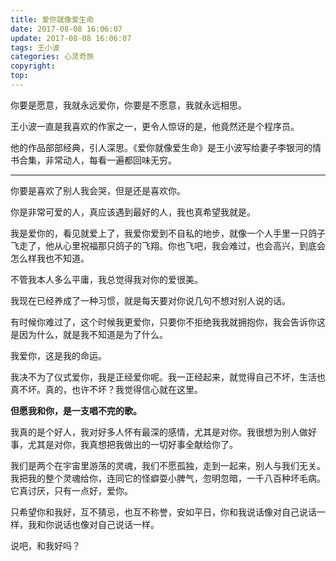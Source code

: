 ```yaml
---
title: 爱你就像爱生命
date: 2017-08-08 16:06:07
update: 2017-08-08 16:06:07
tags: 王小波
categories: 心灵奇旅
copyright:
top:
---
```

你要是愿意，我就永远爱你，你要是不愿意，我就永远相思。
<!-- more -->

王小波一直是我喜欢的作家之一，更令人惊讶的是，他竟然还是个程序员。

他的作品部部经典，引人深思。《爱你就像爱生命》是王小波写给妻子李银河的情书合集，非常动人，每看一遍都回味无穷。


----------


你要是喜欢了别人我会哭，但是还是喜欢你。

你是非常可爱的人，真应该遇到最好的人，我也真希望我就是。

我是爱你的，看见就爱上了，我爱你爱到不自私的地步，就像一个人手里一只鸽子飞走了，他从心里祝福那只鸽子的飞翔。你也飞吧，我会难过，也会高兴，到底会怎么样我也不知道。

不管我本人多么平庸，我总觉得我对你的爱很美。

我现在已经养成了一种习惯，就是每天要对你说几句不想对别人说的话。

有时候你难过了，这个时候我更爱你，只要你不拒绝我我就拥抱你，我会告诉你这是因为什么，就是我不知道是为了什么。

我爱你，这是我的命运。

我决不为了仪式爱你，我是正经爱你呢。我一正经起来，就觉得自己不坏，生活也真不坏。真的，也许不坏？我觉得信心就在这里。

**但愿我和你，是一支唱不完的歌。**

我真的是个好人，我对好多人怀有最深的感情，尤其是对你。我很想为别人做好事，尤其是对你，我真想把我做出的一切好事全献给你了。

我们是两个在宇宙里游荡的灵魂，我们不愿孤独，走到一起来，别人与我们无关。我把我的整个灵魂给你，连同它的怪癖耍小脾气，忽明忽暗，一千八百种坏毛病。它真讨厌，只有一点好，爱你。

只希望你和我好，互不猜忌，也互不称誉，安如平日，你和我说话像对自己说话一样，我和你说话也像对自己说话一样。

说吧，和我好吗？

